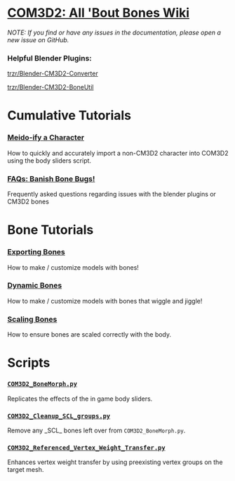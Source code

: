 # [COM3D2: All 'Bout Bones Wiki](https://github.com/luvoid/COM3D2-All-Bout-Bones/blob/main/wiki/Home.md)
_NOTE: If you find or have any issues in the documentation, please open a new issue on GitHub._

### Helpful Blender Plugins:
[trzr/Blender-CM3D2-Converter](https://github.com/trzr/Blender-CM3D2-Converter)

[trzr/Blender-CM3D2-BoneUtil](https://github.com/trzr/Blender-CM3D2-BoneUtil)


# Cumulative Tutorials
### [Meido-ify a Character](Meidoify-a-Character.md)
How to quickly and accurately import a non-CM3D2 character into COM3D2
using the body sliders script.

### [FAQs: Banish Bone Bugs!](FAQ-Banish-Bone-Bugs.md)
Frequently asked questions regarding issues with the blender plugins or CM3D2 bones


# Bone Tutorials
### [Exporting Bones](Exporting-Bones.md)
How to make / customize models with bones!

### [Dynamic Bones](Dynamic-Bones.md)
How to make / customize models with bones that wiggle and jiggle!

### [Scaling Bones](Scaling-Bones.md)
How to ensure bones are scaled correctly with the body.


# Scripts
### [`COM3D2_BoneMorph.py`](../scripts/COM3D2_BoneMorph.py)
Replicates the effects of the in game body sliders.

### [`COM3D2_Cleanup_SCL_groups.py`](../scripts/COM3D2_Cleanup_SCL_groups.py)
Remove any \_SCL_ bones left over from `COM3D2_BoneMorph.py`.

### [`COM3D2_Referenced_Vertex_Weight_Transfer.py`](../scripts/COM3D2_Referenced_Vertex_Weight_Transfer.py)
Enhances vertex weight transfer by using preexisting vertex groups on the target mesh.
